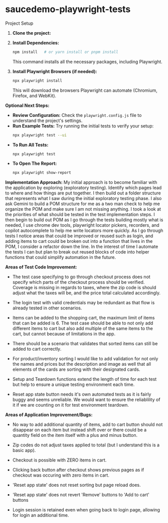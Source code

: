 # saucedemo-playwright-tests

Project Setup
1. **Clone the project:**

2.  **Install Dependencies:**
    ```bash
    npm install   # or yarn install or pnpm install
    ```
    This command installs all the necessary packages, including Playwright.

3.  **Install Playwright Browsers (if needed):**
    ```bash
    npx playwright install
    ```
    This will download the browsers Playwright can automate (Chromium, Firefox, and WebKit).

**Optional Next Steps:**

* **Review Configuration:** Check the `playwright.config.js` file to understand the project's settings.
* **Run Example Tests:** Try running the initial tests to verify your setup:
    ```bash
    npx playwright test --ui
    ```
* **To Run All Tests:**
    ```bash
    npx playwright test
    ```
* **To Open The Report:** 
    ```bash
    npx playwright show-report
    ```

**Implementation Approach:**
My initial approach is to become familiar with the application by exploring (exploratory testing). Identify which pages lead to where and how things are put together. I then build out a folder structure that represents what I saw during the initial exploratory testing phase. I also ask Gemini to build a POM structure for me as a two man check to help me organize the POM and make sure I am not missing anything. I took a look at the priorities of what should be tested in the test implementation steps. I then begin to build out POM as I go through the tests building mostly what is needed, I use chrome dev tools, playwright locator pickers, recorders, and copilot autocomplete to help me write locators more quickly. As I go through tests I notice areas that could be improved or reused such as login, and adding items to cart could be broken out into a function that lives in the POM, I consider a refactor down the line. In the interest of time I automate the tests I can but plan to break out reused blocks of code into helper functions that could simplify automation in the future.

**Areas of Test Code Improvement:**
* The test case specifying to go through checkout process does not specify which parts of the checkout process should be verified. Coverage is missing in regards to taxes, where the zip code is should adjust what the taxes will be, and the price total calculated accordingly.

* The login test with valid credentials may be redundant as that flow is already tested in other scenarios.

* Items can be added to the shopping cart, the maximum limit of items that can be added is 6. The test case should be able to not only add different items to cart but also add multiple of the same items to the cart, but cannot because of limitations in the app.

* There should be a scenario that validates that sorted items can still be added to cart correctly.

* For product/inventory sorting I would like to add validation for not only the names and prices but the description and image as well that all elements of the cards are sorting with their designated cards.

* Setup and Teardown functions extend the length of time for each test but help to ensure a unique testing environment each time.

* Reset app state button needs it's own automated tests as it is fairly buggy and seems unreliable. We would want to ensure the reliablility of it if we are counting on it for test environment teardown.

**Areas of Application Improvement/Bugs:**
* No way to add additional quantity of items, add to cart button should not disappear on each item but instead shift over or there could be a quantity field on the item itself with a plus and minus button.

* Zip codes do not adjust taxes applied to total (but I understand this is a basic app).

* Checkout is possible with ZERO items in cart.

* Clicking back button after checkout shows previous pages as if checkout was occuring with zero items in cart.

* 'Reset app state' does not reset sorting but page reload does.

* 'Reset app state' does not revert 'Remove' buttons to 'Add to cart' buttons

* Login session is retained even when going back to login page, allowing for login an additional time.